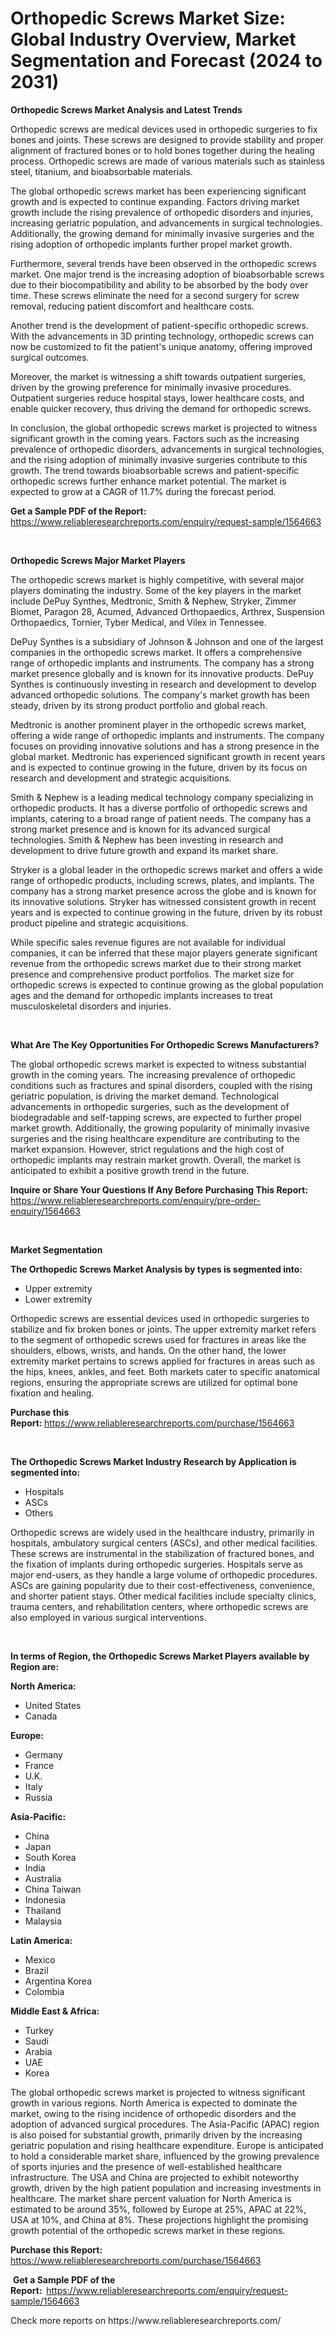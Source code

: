 <p><h1>Orthopedic Screws Market Size: Global Industry Overview, Market Segmentation and Forecast (2024 to 2031)</h1></p><p><strong>Orthopedic Screws Market Analysis and Latest Trends</strong></p>
<p><p>Orthopedic screws are medical devices used in orthopedic surgeries to fix bones and joints. These screws are designed to provide stability and proper alignment of fractured bones or to hold bones together during the healing process. Orthopedic screws are made of various materials such as stainless steel, titanium, and bioabsorbable materials.</p><p>The global orthopedic screws market has been experiencing significant growth and is expected to continue expanding. Factors driving market growth include the rising prevalence of orthopedic disorders and injuries, increasing geriatric population, and advancements in surgical technologies. Additionally, the growing demand for minimally invasive surgeries and the rising adoption of orthopedic implants further propel market growth.</p><p>Furthermore, several trends have been observed in the orthopedic screws market. One major trend is the increasing adoption of bioabsorbable screws due to their biocompatibility and ability to be absorbed by the body over time. These screws eliminate the need for a second surgery for screw removal, reducing patient discomfort and healthcare costs.</p><p>Another trend is the development of patient-specific orthopedic screws. With the advancements in 3D printing technology, orthopedic screws can now be customized to fit the patient's unique anatomy, offering improved surgical outcomes.</p><p>Moreover, the market is witnessing a shift towards outpatient surgeries, driven by the growing preference for minimally invasive procedures. Outpatient surgeries reduce hospital stays, lower healthcare costs, and enable quicker recovery, thus driving the demand for orthopedic screws.</p><p>In conclusion, the global orthopedic screws market is projected to witness significant growth in the coming years. Factors such as the increasing prevalence of orthopedic disorders, advancements in surgical technologies, and the rising adoption of minimally invasive surgeries contribute to this growth. The trend towards bioabsorbable screws and patient-specific orthopedic screws further enhance market potential. The market is expected to grow at a CAGR of 11.7% during the forecast period.</p></p>
<p><strong>Get a Sample PDF of the Report:&nbsp;</strong> <a href="https://www.reliableresearchreports.com/enquiry/request-sample/1564663">https://www.reliableresearchreports.com/enquiry/request-sample/1564663</a></p>
<p>&nbsp;</p>
<p><strong>Orthopedic Screws Major Market Players</strong></p>
<p><p>The orthopedic screws market is highly competitive, with several major players dominating the industry. Some of the key players in the market include DePuy Synthes, Medtronic, Smith & Nephew, Stryker, Zimmer Biomet, Paragon 28, Acumed, Advanced Orthopaedics, Arthrex, Suspension Orthopaedics, Tornier, Tyber Medical, and Vilex in Tennessee.</p><p>DePuy Synthes is a subsidiary of Johnson & Johnson and one of the largest companies in the orthopedic screws market. It offers a comprehensive range of orthopedic implants and instruments. The company has a strong market presence globally and is known for its innovative products. DePuy Synthes is continuously investing in research and development to develop advanced orthopedic solutions. The company's market growth has been steady, driven by its strong product portfolio and global reach.</p><p>Medtronic is another prominent player in the orthopedic screws market, offering a wide range of orthopedic implants and instruments. The company focuses on providing innovative solutions and has a strong presence in the global market. Medtronic has experienced significant growth in recent years and is expected to continue growing in the future, driven by its focus on research and development and strategic acquisitions.</p><p>Smith & Nephew is a leading medical technology company specializing in orthopedic products. It has a diverse portfolio of orthopedic screws and implants, catering to a broad range of patient needs. The company has a strong market presence and is known for its advanced surgical technologies. Smith & Nephew has been investing in research and development to drive future growth and expand its market share.</p><p>Stryker is a global leader in the orthopedic screws market and offers a wide range of orthopedic products, including screws, plates, and implants. The company has a strong market presence across the globe and is known for its innovative solutions. Stryker has witnessed consistent growth in recent years and is expected to continue growing in the future, driven by its robust product pipeline and strategic acquisitions.</p><p>While specific sales revenue figures are not available for individual companies, it can be inferred that these major players generate significant revenue from the orthopedic screws market due to their strong market presence and comprehensive product portfolios. The market size for orthopedic screws is expected to continue growing as the global population ages and the demand for orthopedic implants increases to treat musculoskeletal disorders and injuries.</p></p>
<p>&nbsp;</p>
<p><strong>What Are The Key Opportunities For Orthopedic Screws Manufacturers?</strong></p>
<p><p>The global orthopedic screws market is expected to witness substantial growth in the coming years. The increasing prevalence of orthopedic conditions such as fractures and spinal disorders, coupled with the rising geriatric population, is driving the market demand. Technological advancements in orthopedic surgeries, such as the development of biodegradable and self-tapping screws, are expected to further propel market growth. Additionally, the growing popularity of minimally invasive surgeries and the rising healthcare expenditure are contributing to the market expansion. However, strict regulations and the high cost of orthopedic implants may restrain market growth. Overall, the market is anticipated to exhibit a positive growth trend in the future.</p></p>
<p><strong>Inquire or Share Your Questions If Any Before Purchasing This Report:</strong> <a href="https://www.reliableresearchreports.com/enquiry/pre-order-enquiry/1564663">https://www.reliableresearchreports.com/enquiry/pre-order-enquiry/1564663</a></p>
<p>&nbsp;</p>
<p><strong>Market Segmentation</strong></p>
<p><strong>The Orthopedic Screws Market Analysis by types is segmented into:</strong></p>
<p><ul><li>Upper extremity</li><li>Lower extremity</li></ul></p>
<p><p>Orthopedic screws are essential devices used in orthopedic surgeries to stabilize and fix broken bones or joints. The upper extremity market refers to the segment of orthopedic screws used for fractures in areas like the shoulders, elbows, wrists, and hands. On the other hand, the lower extremity market pertains to screws applied for fractures in areas such as the hips, knees, ankles, and feet. Both markets cater to specific anatomical regions, ensuring the appropriate screws are utilized for optimal bone fixation and healing.</p></p>
<p><strong>Purchase this Report:&nbsp;</strong><a href="https://www.reliableresearchreports.com/purchase/1564663">https://www.reliableresearchreports.com/purchase/1564663</a></p>
<p>&nbsp;</p>
<p><strong>The Orthopedic Screws Market Industry Research by Application is segmented into:</strong></p>
<p><ul><li>Hospitals</li><li>ASCs</li><li>Others</li></ul></p>
<p><p>Orthopedic screws are widely used in the healthcare industry, primarily in hospitals, ambulatory surgical centers (ASCs), and other medical facilities. These screws are instrumental in the stabilization of fractured bones, and the fixation of implants during orthopedic surgeries. Hospitals serve as major end-users, as they handle a large volume of orthopedic procedures. ASCs are gaining popularity due to their cost-effectiveness, convenience, and shorter patient stays. Other medical facilities include specialty clinics, trauma centers, and rehabilitation centers, where orthopedic screws are also employed in various surgical interventions.</p></p>
<p>&nbsp;</p>
<p><strong>In terms of Region, the Orthopedic Screws Market Players available by Region are:</strong></p>
<p>
    <p> <strong> North America: </strong>
        <ul>
            <li>United States</li>
            <li>Canada</li>
        </ul>
        </p> 
    <p> <strong> Europe: </strong>
        <ul>
            <li>Germany</li>
            <li>France</li>
            <li>U.K.</li>
            <li>Italy</li>
            <li>Russia</li>
        </ul>
        </p> 
    <p> <strong> Asia-Pacific: </strong>
        <ul>
            <li>China</li>
            <li>Japan</li>
            <li>South Korea</li>
            <li>India</li>
            <li>Australia</li>
            <li>China Taiwan</li>
            <li>Indonesia</li>
            <li>Thailand</li>
            <li>Malaysia</li>
        </ul>
        </p> 
    <p> <strong> Latin America: </strong>
        <ul>
            <li>Mexico</li>
            <li>Brazil</li>
            <li>Argentina Korea</li>
            <li>Colombia</li>
        </ul>
        </p> 
    <p> <strong> Middle East & Africa: </strong>
        <ul>
            <li>Turkey</li>
            <li>Saudi</li>
            <li>Arabia</li>
            <li>UAE</li>
            <li>Korea</li>
        </ul>
    </p>
    </p>
<p><p>The global orthopedic screws market is projected to witness significant growth in various regions. North America is expected to dominate the market, owing to the rising incidence of orthopedic disorders and the adoption of advanced surgical procedures. The Asia-Pacific (APAC) region is also poised for substantial growth, primarily driven by the increasing geriatric population and rising healthcare expenditure. Europe is anticipated to hold a considerable market share, influenced by the growing prevalence of sports injuries and the presence of well-established healthcare infrastructure. The USA and China are projected to exhibit noteworthy growth, driven by the high patient population and increasing investments in healthcare. The market share percent valuation for North America is estimated to be around 35%, followed by Europe at 25%, APAC at 22%, USA at 10%, and China at 8%. These projections highlight the promising growth potential of the orthopedic screws market in these regions.</p></p>
<p><strong>Purchase this Report: </strong><a href="https://www.reliableresearchreports.com/purchase/1564663">https://www.reliableresearchreports.com/purchase/1564663</a></p>
<p>&nbsp;<strong>Get a Sample PDF of the Report:&nbsp;&nbsp;</strong><a href="https://www.reliableresearchreports.com/enquiry/request-sample/1564663">https://www.reliableresearchreports.com/enquiry/request-sample/1564663</a></p>
<p><strong></strong></p>
<p>Check more reports on https://www.reliableresearchreports.com/</p>